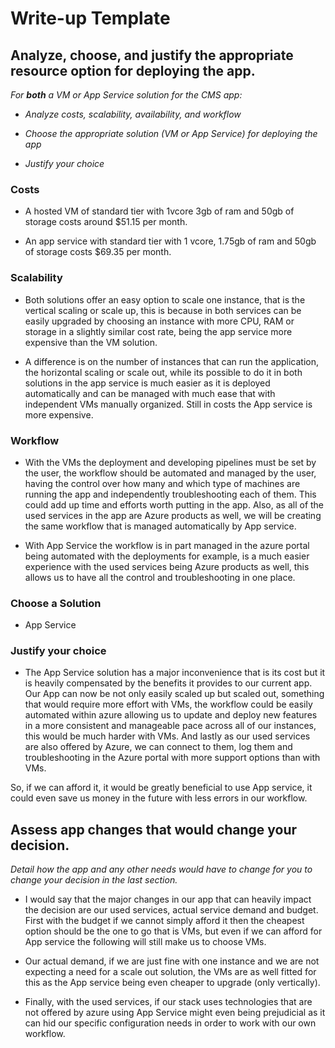 # Write-up Template 


## Analyze, choose, and justify the appropriate resource option for deploying the app. 

*For **both** a VM or App Service solution for the CMS app:* 

- *Analyze costs, scalability, availability, and workflow* 

- *Choose the appropriate solution (VM or App Service) for deploying the app* 

- *Justify your choice* 

### Costs 

- A hosted VM of standard tier with 1vcore 3gb of ram and 50gb of storage costs around $51.15 per month. 

- An app service with standard tier with 1 vcore, 1.75gb of ram and 50gb of storage costs $69.35 per month. 

### Scalability 

- Both solutions offer an easy option to scale one instance, that is the vertical scaling or scale up, this is because in both services can be easily upgraded by choosing an instance with more CPU, RAM or storage in a slightly similar cost rate, being the app service more expensive than the VM solution. 

- A difference is on the number of instances that can run the application, the horizontal scaling or scale out, while its possible to do it in both solutions in the app service is much easier as it is deployed automatically and can be managed with much ease that with independent VMs manually organized. Still in costs the App service is more expensive. 

### Workflow 

- With the VMs the deployment and developing pipelines must be set by the user, the workflow should be automated and managed by the user, having the control over how many and which type of machines are running the app and independently troubleshooting each of them. This could add up time and efforts worth putting in the app. Also, as all of the used services in the app are Azure products as well, we will be creating the same workflow that is managed automatically by App service. 

- With App Service the workflow is in part managed in the azure portal being automated with the deployments for example, is a much easier experience with the used services being Azure products as well, this allows us to have all the control and troubleshooting in one place. 
 

### Choose a Solution 

- App Service 

### Justify your choice 

- The App Service solution has a major inconvenience that is its cost but it is heavily compensated by the benefits it provides to our current app. Our App can now be not only easily scaled up but scaled out, something that would require more effort with VMs, the workflow could be easily automated within azure allowing us to update and deploy new features in a more consistent and manageable pace across all of our instances, this would be much harder with VMs. And lastly as our used services are also offered by Azure, we can connect to them, log them and troubleshooting in the Azure portal with more support options than with VMs. 

So, if we can afford it, it would be greatly beneficial to use App service, it could even save us money in the future with less errors in our workflow. 

## Assess app changes that would change your decision. 

*Detail how the app and any other needs would have to change for you to change your decision in the last section.*  

- I would say that the major changes in our app that can heavily impact the decision are our used services, actual service demand and budget. First with the budget if we cannot simply afford it then the cheapest option should be the one to go that is VMs, but even if we can afford for App service the following will still make us to choose VMs. 

- Our actual demand, if we are just fine with one instance and we are not expecting a need for a scale out solution, the VMs are as well fitted for this as the App service being even cheaper to upgrade (only vertically). 

- Finally, with the used services, if our stack uses technologies that are not offered by azure using App Service might even being prejudicial as it can hid our specific configuration needs in order to work with our own workflow. 

